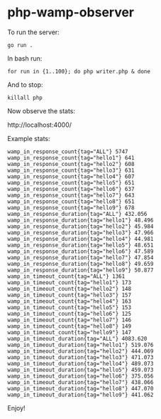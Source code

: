 # php-wamp-observer

To run the server:

    go run .

In bash run:

    for run in {1..100}; do php writer.php & done

And to stop:

    killall php

Now observe the stats:

http://localhost:4000/

Example stats:

    wamp_in_response_count{tag="ALL"} 5747
    wamp_in_response_count{tag="hello1"} 641
    wamp_in_response_count{tag="hello2"} 608
    wamp_in_response_count{tag="hello3"} 631
    wamp_in_response_count{tag="hello4"} 607
    wamp_in_response_count{tag="hello5"} 651
    wamp_in_response_count{tag="hello6"} 637
    wamp_in_response_count{tag="hello7"} 643
    wamp_in_response_count{tag="hello8"} 651
    wamp_in_response_count{tag="hello9"} 678
    wamp_in_response_duration{tag="ALL"} 432.056
    wamp_in_response_duration{tag="hello1"} 48.496
    wamp_in_response_duration{tag="hello2"} 45.984
    wamp_in_response_duration{tag="hello3"} 47.966
    wamp_in_response_duration{tag="hello4"} 44.981
    wamp_in_response_duration{tag="hello5"} 48.651
    wamp_in_response_duration{tag="hello6"} 47.589
    wamp_in_response_duration{tag="hello7"} 47.854
    wamp_in_response_duration{tag="hello8"} 49.659
    wamp_in_response_duration{tag="hello9"} 50.877
    wamp_in_timeout_count{tag="ALL"} 1361
    wamp_in_timeout_count{tag="hello1"} 173
    wamp_in_timeout_count{tag="hello2"} 148
    wamp_in_timeout_count{tag="hello3"} 157
    wamp_in_timeout_count{tag="hello4"} 163
    wamp_in_timeout_count{tag="hello5"} 153
    wamp_in_timeout_count{tag="hello6"} 125
    wamp_in_timeout_count{tag="hello7"} 146
    wamp_in_timeout_count{tag="hello8"} 149
    wamp_in_timeout_count{tag="hello9"} 147
    wamp_in_timeout_duration{tag="ALL"} 4083.620
    wamp_in_timeout_duration{tag="hello1"} 519.076
    wamp_in_timeout_duration{tag="hello2"} 444.069
    wamp_in_timeout_duration{tag="hello3"} 471.073
    wamp_in_timeout_duration{tag="hello4"} 489.073
    wamp_in_timeout_duration{tag="hello5"} 459.073
    wamp_in_timeout_duration{tag="hello6"} 375.056
    wamp_in_timeout_duration{tag="hello7"} 438.066
    wamp_in_timeout_duration{tag="hello8"} 447.070
    wamp_in_timeout_duration{tag="hello9"} 441.062

Enjoy!